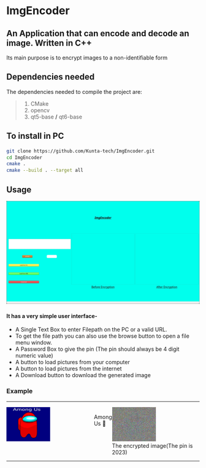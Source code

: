 
# ImgEncoder

## An Application that can encode and decode an image. Written in C++
Its main purpose is to encrypt images to a non-identifiable form

## Dependencies needed
The dependencies needed to compile the project are:
>1. CMake
>1. opencv
>1. qt5-base **/** qt6-base

## To install in PC

```bash
git clone https://github.com/Kunta-tech/ImgEncoder.git
cd ImgEncoder
cmake .
cmake --build . --target all
```

## Usage

![App ScreenShot](./examples/app_screenshot.jpg)

#### It has a very simple user interface-
- A Single Text Box to enter Filepath on the PC or a valid URL.
- To get the file path you can also use the browse button to open a file menu window.
- A Password Box to give the pin (The pin should always be 4 digit numeric value)
- A button to load pictures from your computer
- A button to load pictures from the internet
- A Download button to download the generated image

### Example
---

<div style="display: flex;">
    <div>
    <img src="./examples/among-us.jpeg" style="width: 50%;" alt="Among Us 🤫" />
    </div>
    <br>
    Among Us 🤫
    <div>
    <img src="./examples/among_us_2023.png" style="width: 50%;" alt="Among Us inside" />
    <br>
    The encrypted image(The pin is 2023)
    </div>
</div>

---
